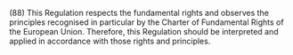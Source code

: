(88) This Regulation respects the fundamental rights and observes the principles recognised in particular by the Charter of Fundamental Rights of the European Union. Therefore, this Regulation should be interpreted and applied in accordance with those rights and principles.